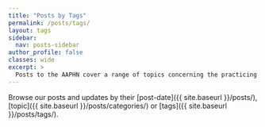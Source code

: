 ```yaml
---
title: "Posts by Tags"
permalink: /posts/tags/
layout: tags
sidebar:
  nav: posts-sidebar
author_profile: false
classes: wide
excerpt: >
  Posts to the AAPHN cover a range of topics concerning the practicing and studying of public history in Australasia. Browse these various topics here by their tags.
---
```

Browse our posts and updates by their [post-date]({{ site.baseurl }}/posts/), [topic]({{ site.baseurl }}/posts/categories/) or [tags]({{ site.baseurl }}/posts/tags/).

